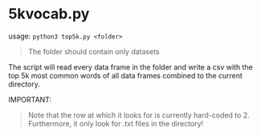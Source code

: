 # 5kvocab.py
usage:
`python3 top5k.py <folder>`

> The folder should contain only datasets

The script will read every data frame in the folder and write a
csv with the top 5k most common words of all data frames combined
to the current directory.

IMPORTANT:
> Note that the row at which it looks for is currently hard-coded to 2.
> Furthermore, it only look for .txt files in the directory!
